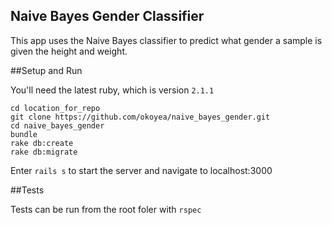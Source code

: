 ## Naive Bayes Gender Classifier

This app uses the Naive Bayes classifier to predict what gender a sample is given the height and weight.

##Setup and Run

You'll need the latest ruby, which is version `2.1.1`

```
cd location_for_repo
git clone https://github.com/okoyea/naive_bayes_gender.git
cd naive_bayes_gender
bundle
rake db:create
rake db:migrate
```

Enter `rails s` to start the server and navigate to localhost:3000

##Tests

Tests can be run from the root foler with `rspec`